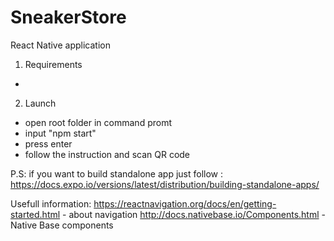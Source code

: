 # SneakerStore
React Native application

1) Requirements 
  - 
2) Launch
  - open root folder in command promt
  - input "npm start"
  - press enter
  - follow the instruction and scan QR code
  
P.S: if you want to build standalone app just follow :
  https://docs.expo.io/versions/latest/distribution/building-standalone-apps/
  
Usefull information:
  https://reactnavigation.org/docs/en/getting-started.html - about navigation
  http://docs.nativebase.io/Components.html - Native Base components
